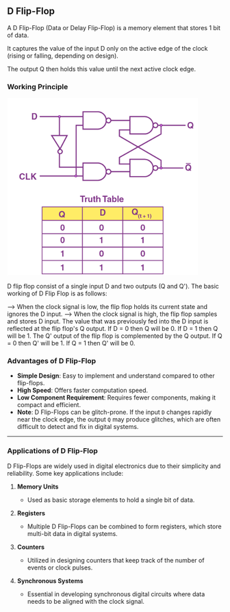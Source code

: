 ## D Flip-Flop
A D Flip-Flop (Data or Delay Flip-Flop) is a memory element that stores 1 bit of data.

It captures the value of the input D only on the active edge of the clock (rising or falling, depending on design).

The output Q then holds this value until the next active clock edge.

### Working Principle

<img src = "D-Flip-Flop.png" alt = "Circuit & Truth Table">

D flip flop consist of a single input D and two outputs (Q and Q'). The basic working of D Flip Flop is as follows:

--> When the clock signal is low, the flip flop holds its current state and ignores the D input.
--> When the clock signal is high, the flip flop samples and stores D input.
The value that was previously fed into the D input is reflected at the flip flop's Q output.
If D = 0 then Q will be 0.
If D = 1 then Q will be 1.
The Q' output of the flip flop is complemented by the Q output. 
If Q = 0 then Q' will be 1.
If Q = 1 then Q' will be 0.




### Advantages of D Flip-Flop
- **Simple Design**: Easy to implement and understand compared to other flip-flops.  
- **High Speed**: Offers faster computation speed.  
- **Low Component Requirement**: Requires fewer components, making it compact and efficient.  
- **Note**: D Flip-Flops can be glitch-prone. If the input `D` changes rapidly near the clock edge, the output `Q` may produce glitches, which are often difficult to detect and fix in digital systems.  

---

### Applications of D Flip-Flop
D Flip-Flops are widely used in digital electronics due to their simplicity and reliability. Some key applications include:

1. **Memory Units**  
   - Used as basic storage elements to hold a single bit of data.  

2. **Registers**  
   - Multiple D Flip-Flops can be combined to form registers, which store multi-bit data in digital systems.  

3. **Counters**  
   - Utilized in designing counters that keep track of the number of events or clock pulses.  

4. **Synchronous Systems**  
   - Essential in developing synchronous digital circuits where data needs to be aligned with the clock signal.  

